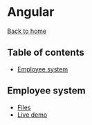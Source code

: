 # Angular

[Back to home](https://github.com/seanedw1/Portfolio)

## Table of contents

* [Employee system](#employee-system)


## Employee system

* [Files](https://github.com/seanedw1/Portfolio/tree/master/Angular/Demo1)
* [Live demo](https://seanedw1.github.io/Portfolio/Angular/Demo1/index.html)
